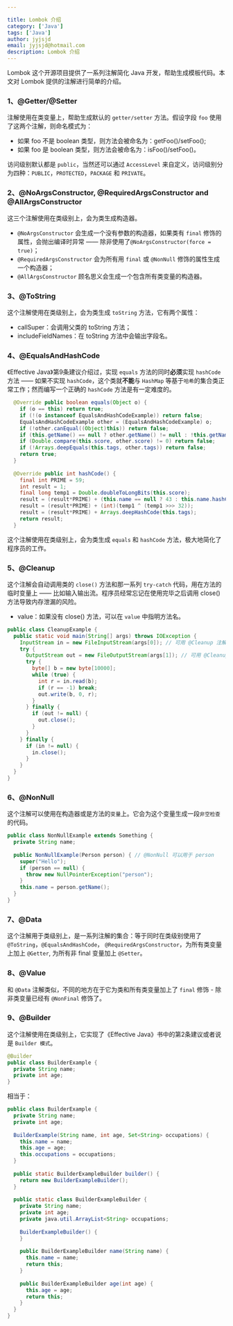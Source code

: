 ```yaml
---

title: Lombok 介绍
category: ['Java']
tags: ['Java']
author: jyjsjd
email: jyjsjd@hotmail.com
description: Lombok 介绍
---
```


Lombok 这个开源项目提供了一系列注解简化 Java 开发，帮助生成模板代码。本文对 Lombok 提供的注解进行简单的介绍。

### 1、@Getter/@Setter
注解使用在类变量上，帮助生成默认的 `getter/setter` 方法。假设字段 `foo` 使用了这两个注解，则命名模式为：
* 如果 foo 不是 boolean 类型，则方法会被命名为：getFoo()/setFoo();
* 如果 foo 是 boolean 类型，则方法会被命名为：isFoo()/setFoo()。

访问级别默认都是 `public`，当然还可以通过 `AccessLevel` 来自定义，访问级别分为四种：`PUBLIC`，`PROTECTED`，`PACKAGE` 和 `PRIVATE`。

### 2、@NoArgsConstructor, @RequiredArgsConstructor and @AllArgsConstructor
这三个注解使用在类级别上，会为类生成构造器。
* `@NoArgsConstructor` 会生成一个没有参数的构造器，如果类有 `final` 修饰的属性，会抛出编译时异常 —— 除非使用了`@NoArgsConstructor(force = true)`；
* `@RequiredArgsConstructor` 会为所有用 `final` 或 `@NonNull` 修饰的属性生成一个构造器；
* `@AllArgsConstructor` 顾名思义会生成一个包含所有类变量的构造器。

### 3、@ToString
这个注解使用在类级别上，会为类生成 `toString` 方法，它有两个属性：
* callSuper：会调用父类的 toString 方法；
* includeFieldNames：在 toString 方法中会输出字段名。

### 4、@EqualsAndHashCode
《Effective Java》第9条建议介绍过，实现 `equals` 方法的同时**必须**实现 `hashCode` 方法 —— 如果不实现 `hashCode`，这个类就**不能**与 `HashMap` 等基于`哈希`的集合类正常工作；然而编写一个正确的 `hashCode` 方法是有一定难度的。

```java
  @Override public boolean equals(Object o) {
    if (o == this) return true;
    if (!(o instanceof EqualsAndHashCodeExample)) return false;
    EqualsAndHashCodeExample other = (EqualsAndHashCodeExample) o;
    if (!other.canEqual((Object)this)) return false;
    if (this.getName() == null ? other.getName() != null : !this.getName().equals(other.getName())) return false;
    if (Double.compare(this.score, other.score) != 0) return false;
    if (!Arrays.deepEquals(this.tags, other.tags)) return false;
    return true;
  }
  
  @Override public int hashCode() {
    final int PRIME = 59;
    int result = 1;
    final long temp1 = Double.doubleToLongBits(this.score);
    result = (result*PRIME) + (this.name == null ? 43 : this.name.hashCode());
    result = (result*PRIME) + (int)(temp1 ^ (temp1 >>> 32));
    result = (result*PRIME) + Arrays.deepHashCode(this.tags);
    return result;
  }
```
这个注解使用在类级别上，会为类生成 `equals` 和 `hashCode` 方法，极大地简化了程序员的工作。

### 5、@Cleanup
这个注解会自动调用类的 `close()` 方法和那一系列 `try-catch` 代码，用在方法的临时变量上 —— 比如输入输出流。程序员经常忘记在使用完毕之后调用 close() 方法导致内存泄漏的风险。
* value：如果没有 close() 方法，可以在 `value` 中指明方法名。

```java
public class CleanupExample {
  public static void main(String[] args) throws IOException {
    InputStream in = new FileInputStream(args[0]); // 可用 @Cleanup 注解
    try {
      OutputStream out = new FileOutputStream(args[1]); // 可用 @Cleanup 注解
      try {
        byte[] b = new byte[10000];
        while (true) {
          int r = in.read(b);
          if (r == -1) break;
          out.write(b, 0, r);
        }
      } finally {
        if (out != null) {
          out.close();
        }
      }
    } finally {
      if (in != null) {
        in.close();
      }
    }
  }
}
```

### 6、@NonNull
这个注解可以使用在构造器或是方法的`变量`上。它会为这个变量生成一段`非空检查`的代码。

```java
public class NonNullExample extends Something {
  private String name;
  
  public NonNullExample(Person person) { // @NonNull 可以用于 person
    super("Hello");
    if (person == null) {
      throw new NullPointerException("person");
    }
    this.name = person.getName();
  }
}
```


### 7、@Data
这个注解用于类级别上，是一系列注解的集合：等于同时在类级别使用了 `@ToString`，`@EqualsAndHashCode`， `@RequiredArgsConstructor`，为所有类变量上加上 `@Getter`, 为所有非 final 变量加上 `@Setter`。

### 8、@Value
和 `@Data` 注解类似，不同的地方在于它为类和所有类变量加上了 `final` 修饰 - 除非类变量已经有 `@NonFinal` 修饰了。

### 9、@Builder
这个注解使用在类级别上，它实现了《Effective Java》书中的第2条建议或者说是 `Builder 模式`。

```java
@Builder
public class BuilderExample {
  private String name;
  private int age;
}
```

相当于：

```java
public class BuilderExample {
  private String name;
  private int age;
  
  BuilderExample(String name, int age, Set<String> occupations) {
    this.name = name;
    this.age = age;
    this.occupations = occupations;
  }
  
  public static BuilderExampleBuilder builder() {
    return new BuilderExampleBuilder();
  }
  
  public static class BuilderExampleBuilder {
    private String name;
    private int age;
    private java.util.ArrayList<String> occupations;
    
    BuilderExampleBuilder() {
    }
    
    public BuilderExampleBuilder name(String name) {
      this.name = name;
      return this;
    }
    
    public BuilderExampleBuilder age(int age) {
      this.age = age;
      return this;
    }
  }
}
```

